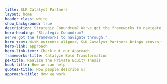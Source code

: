 ```yaml
---
title: SLK Catalyst Partners
layout: home
header_class: white
show_background: true
description: Strategic Conundrum? We've got the frameworks to navigate through.
hero-heading: "Strategic Conundrum?
We've got the frameworks to navigate through."
hero-text: With outcomes aligned, SLK Catalyst Partners brings proven frameworks to empower both private equity sponsors– their portfolio companies–and standalone companies
hero-link: approach
hero-link-text: Check out our Approach
frameworks-title: Catalyze Bold Transformation
pe-title: Realize the Private Equity Thesis
hook-title: How we can help
quotes-title: How people describe us
approach-title: How we work          
---
```

